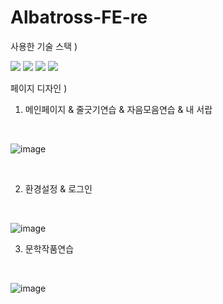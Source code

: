# Albatross-FE-re

사용한 기술 스택 )

<img src="https://img.shields.io/badge/ReactNative-FE2E2E?style=flat-square&logo=ReactNative&logoColor=white"/></a>
<img src="https://img.shields.io/badge/HTML-FE9A2E?style=flat-square&logo=HTML&logoColor=white"/></a>
<img src="https://img.shields.io/badge/CSS-FA5858?style=flat-square&logo=CSS&logoColor=white"/></a>
<img src="https://img.shields.io/badge/JavaScript-F7D358?style=flat-square&logo=JavaScript&logoColor=white"/></a>

페이지 디자인 )

1. 메인페이지 & 줄긋기연습 & 자음모음연습 & 내 서랍

<br>

![image](https://user-images.githubusercontent.com/65931227/150703538-d9b38b40-1ba7-45c8-88f3-78ed399952db.png)

<br>

2. 환경설정 & 로그인

<br>

![image](https://user-images.githubusercontent.com/65931227/150703545-913b8cde-1006-4b68-9579-f1db8c511d5d.png)

3. 문학작품연습

<br>

![image](https://user-images.githubusercontent.com/65931227/150703554-e51fddf1-b59a-4c56-b242-b8a588bffe06.png)

